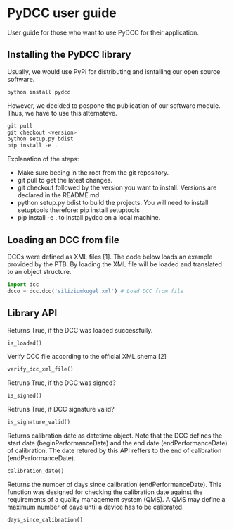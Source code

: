 # PyDCC user guide

User guide for those who want to use PyDCC for their application.

## Installing the PyDCC library

Usually, we would use PyPi for distributing and isntalling our open source software. 
```python
python install pydcc
```

However, we decided to pospone the publication of our software module. Thus, we have to use this alternateve.
```python
git pull
git checkout <version>
python setup.py bdist
pip install -e .
```

Explanation of the steps:
- Make sure beeing in the root from the git repository.
- git pull to get the latest changes.
- git checkout followed by the version you want to install. Versions are declared in the README.md.
- python setup.py bdist to build the projects. You will need to install setuptools therefore: pip install setuptools
- pip install -e . to install pydcc on a local machine.

## Loading an DCC from file

DCCs were defined as XML files [1]. The code below loads an example provided by the PTB. By loading the XML file will be loaded and translated to an object structure.

```python
import dcc
dcco = dcc.dcc('siliziumkugel.xml') # Load DCC from file
```

## Library API

Returns True, if the DCC was loaded successfully.
```python
is_loaded()
```

Verify DCC file according to the official XML shema [2] 
```python
verify_dcc_xml_file()
```

Retruns True, if the DCC was signed?
```python
is_signed()
```

Retruns True, if DCC signature valid?
```python
is_signature_valid()
```

Returns calibration date as datetime object. Note that the DCC defines the start date (beginPerformanceDate) and the end date (endPerformanceDate) of calibration. The date retured by this API reffers to the end of calibration (endPerformanceDate).
```python
calibration_date()
```

Returns the number of days since calibration (endPerformanceDate). This function was designed for checking the calibration date against the requirements of a quality management system (QMS). A QMS may define a maximum number of days until a device has to be calibrated.
```python
days_since_calibration()
```

